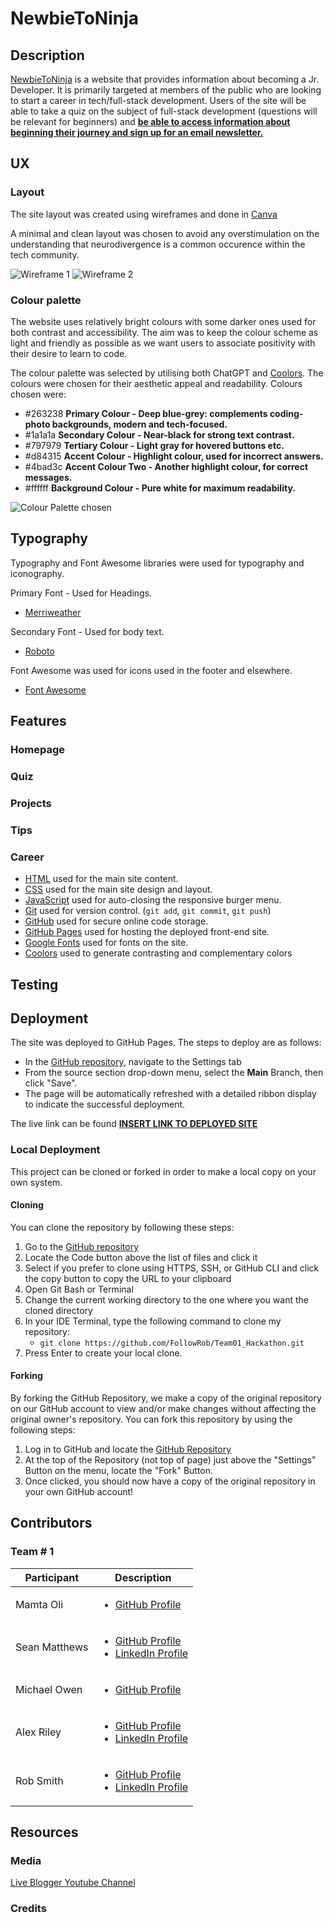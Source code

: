#  NewbieToNinja

## Description

<u>NewbieToNinja</u> is a website that provides information about becoming a Jr. Developer. It is primarily targeted at members of the public who are looking to start a career in tech/full-stack development. Users of the site will be able to take a quiz on the subject of full-stack development (questions will be relevant for beginners) and <u>**be able to access information about beginning their journey and sign up for an email newsletter.**</u>

## UX

### Layout

The site layout was created using wireframes and done in [Canva](https://canva.com/)

A minimal and clean layout was chosen to avoid any overstimulation on the understanding that neurodivergence is a common occurence within the tech community.

![Wireframe 1](assets/images/readme/wireframe1.jpg)
![Wireframe 2](assets/images/readme/wireframe2.jpg)

### Colour palette

The website uses relatively bright colours with some darker ones used for both contrast and accessibility. The aim was to keep the colour scheme as light and friendly as possible as we want users to associate positivity with their desire to learn to code.

The colour palette was selected by utilising both ChatGPT and [Coolors](https://coolors.co/). The colours were chosen for their aesthetic appeal and readability.
Colours chosen were:

- #263238 **Primary Colour - Deep blue-grey: complements coding-photo backgrounds, modern and tech-focused.**
- #1a1a1a **Secondary Colour - Near-black for strong text contrast.**
- #797979 **Tertiary Colour - Light gray for hovered buttons etc.**
- #d84315 **Accent Colour - Highlight colour, used for incorrect answers.**
- #4bad3c **Accent Colour Two - Another highlight colour, for correct messages.**
- #ffffff **Background Colour - Pure white for maximum readability.**

![Colour Palette chosen](assets/images/readme/colours.png)

## Typography

Typography and Font Awesome libraries were used for typography and iconography.

Primary Font - Used for Headings.

- [Merriweather](https://fonts.google.com/specimen/Merriweather)

Secondary Font - Used for body text.

- [Roboto](https://fonts.google.com/?query=Roboto)


Font Awesome was used for icons used in the footer and elsewhere.

- [Font Awesome](https://fontawesome.com/)

## Features

### Homepage

### Quiz

### Projects

### Tips

### Career

- [HTML](https://en.wikipedia.org/wiki/HTML) used for the main site content.
- [CSS](https://en.wikipedia.org/wiki/CSS) used for the main site design and layout.
- [JavaScript](https://www.javascript.com/) used for auto-closing the responsive burger menu.
- [Git](https://git-scm.com) used for version control. (`git add`, `git commit`, `git push`)
- [GitHub](https://github.com) used for secure online code storage.
- [GitHub Pages](https://pages.github.com) used for hosting the deployed front-end site.
- [Google Fonts](https://fonts.google.com/) used for fonts on the site.
- [Coolors](https://coolors.co/) used to generate contrasting and complementary colors

## Testing

## Deployment

The site was deployed to GitHub Pages. The steps to deploy are as follows:

- In the [GitHub repository](https://github.com/FollowRob/Team01_Hackathon), navigate to the Settings tab
- From the source section drop-down menu, select the **Main** Branch, then click "Save".
- The page will be automatically refreshed with a detailed ribbon display to indicate the successful deployment.

The live link can be found [**INSERT LINK TO DEPLOYED SITE**]()

### Local Deployment

This project can be cloned or forked in order to make a local copy on your own system.

#### Cloning

You can clone the repository by following these steps:

1. Go to the [GitHub repository](https://github.com/FollowRob/Team01_Hackathon)
2. Locate the Code button above the list of files and click it
3. Select if you prefer to clone using HTTPS, SSH, or GitHub CLI and click the copy button to copy the URL to your clipboard
4. Open Git Bash or Terminal
5. Change the current working directory to the one where you want the cloned directory
6. In your IDE Terminal, type the following command to clone my repository:
   - `git clone https://github.com/FollowRob/Team01_Hackathon.git`
7. Press Enter to create your local clone.

#### Forking

By forking the GitHub Repository, we make a copy of the original repository on our GitHub account to view and/or make changes without affecting the original owner's repository.
You can fork this repository by using the following steps:

1. Log in to GitHub and locate the [GitHub Repository](https://github.com/FollowRob/Team01_Hackathon)
2. At the top of the Repository (not top of page) just above the "Settings" Button on the menu, locate the "Fork" Button.
3. Once clicked, you should now have a copy of the original repository in your own GitHub account!

## Contributors

### Team # 1

| Participant   | Description                                                                                                                                            |
| ------------- | ------------------------------------------------------------------------------------------------------------------------------------------------------ |
| Mamta Oli     | <ul><li>[GitHub Profile](https://github.com/Futurevision108)</li></ul>                                                                                 |
| Sean Matthews | <ul><li>[GitHub Profile](https://github.com/SeanMatthews26)</li><li>[LinkedIn Profile](https://www.linkedin.com/in/sean-matthews-6b085a27a/)</li></ul> |
| Michael Owen  | <ul><li>[GitHub Profile](https://github.com/michael311087)</li></ul>                                                                                   |
| Alex Riley    | <ul><li>[GitHub Profile](https://github.com/alexjriley)</li><li>[LinkedIn Profile](https://www.linkedin.com/in/digitalar/)</li></ul>                   |
| Rob Smith     | <ul><li>[GitHub Profile](https://github.com/FollowRob)</li><li>[LinkedIn Profile](https://www.linkedin.com/in/robjamessmith/)</li></ul>                |

## Resources

### Media
[Live Blogger Youtube Channel](https://www.youtube.com/@LiveBlogger/videos)

### Credits
